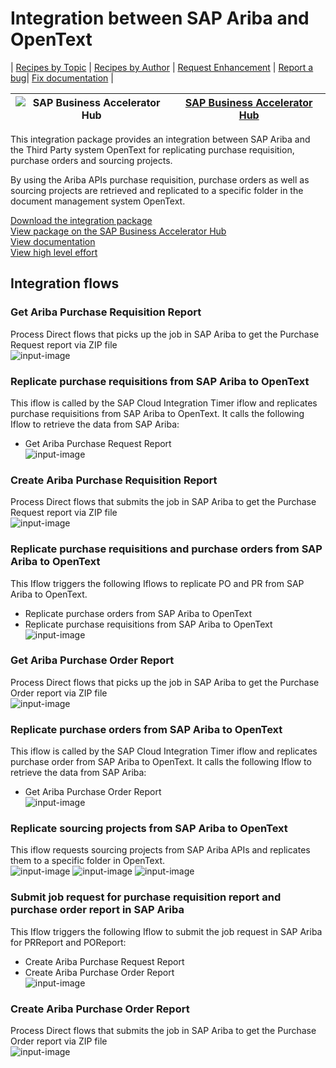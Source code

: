 # Integration between SAP Ariba and OpenText 

\| [Recipes by Topic](../../readme.md ) \| [Recipes by Author](../../author.md ) \| [Request Enhancement](https://github.com/SAP-samples/cloud-integration-flow/issues/new?assignees=&labels=Recipe%20Fix,enhancement&template=recipe-request.md&title=Improve%20Integration%20between%20SAP%20Ariba%20and%20OpenText) \| [Report a bug](https://github.com/SAP-samples/cloud-integration-flow/issues/new?assignees=&labels=Recipe%20Fix,bug&template=bug_report.md&title=Issue%20with%20Integration%20between%20SAP%20Ariba%20and%20OpenText)\| [Fix documentation](https://github.com/SAP-samples/cloud-integration-flow/issues/new?assignees=&labels=Recipe%20Fix,documentation&template=bug_report.md&title=Docu%20fix%20Integration%20between%20SAP%20Ariba%20and%20OpenText) \| 

 ![SAP Business Accelerator Hub](https://github.com/SAPAPIBusinessHub.png?size=50 ) | [SAP Business Accelerator Hub](https://api.sap.com/allcommunity) | 
 ----|----| 

This integration package provides an integration between SAP Ariba and the Third Party system OpenText for replicating purchase requisition, purchase orders and sourcing projects.

<p>By using the Ariba APIs purchase requisition, purchase orders as well as sourcing projects are retrieved and replicated to a specific folder in the document management system OpenText.</p>

[Download the integration package](IntegrationbetweenSAPAribaandOpenText.zip)\
[View package on the SAP Business Accelerator Hub](https://api.sap.com/package/IntegrationbetweenSAPAribaandOpenText)\
[View documentation](Documentation_IntegrationbetweenSAPAribaandOpenText.pdf)\
[View high level effort](effort.md)
## Integration flows
### Get Ariba Purchase Requisition Report 
Process Direct flows that picks up the job in SAP Ariba to get the Purchase Request report via ZIP file \
 ![input-image](ProcessDirect_Get_Ariba_Purchase_Requisition_Report.png)
### Replicate purchase requisitions from SAP Ariba to OpenText 
This iflow is called by the SAP Cloud Integration Timer iflow and replicates purchase requisitions from SAP Ariba to OpenText.
It calls the following Iflow to retrieve the data from SAP Ariba:
- Get Ariba Purchase Request Report \
 ![input-image](Process_Direct_Replicate_purchase_requisitions_from_SAP_Ariba_to_OpenText.png)
### Create Ariba Purchase Requisition Report 
Process Direct flows that submits the job in SAP Ariba to get the Purchase Request report via ZIP file \
 ![input-image](ProcessDirect_Create_Ariba_Purchase_Requisition_Report.png)
### Replicate purchase requisitions and purchase orders from SAP Ariba to OpenText 
This Iflow triggers the following Iflows to replicate PO and PR from SAP Ariba to OpenText.

- Replicate purchase orders from SAP Ariba to OpenText
- Replicate purchase requisitions from SAP Ariba to OpenText \
 ![input-image](Timer__Triggers_Iflows_to_replicate_PO_and_PR_from_SAP_Ariba_to_OpenText.png)
### Get Ariba Purchase Order Report 
Process Direct flows that picks up the job in SAP Ariba to get the Purchase Order report via ZIP file \
 ![input-image](ProcessDirect_Get_Ariba_Purchase_Order_Report.png)
### Replicate purchase orders from SAP Ariba to OpenText 
This iflow is called by the SAP Cloud Integration Timer iflow and replicates purchase order from SAP Ariba to OpenText.
It calls the following Iflow to retrieve the data from SAP Ariba:
- Get Ariba Purchase Order Report \
 ![input-image](Process_Direct_Replicate_purchase_orders_from_SAP_Ariba_to_OpenText.png)
### Replicate sourcing projects from SAP Ariba to OpenText 
This iflow requests sourcing projects from SAP Ariba APIs and replicates them to a specific folder in OpenText. \
 ![input-image](Replicate_sourcing_projects_from_SAP_Ariba_to_OpenText_1.png)
 ![input-image](Replicate_sourcing_projects_from_SAP_Ariba_to_OpenText_2.png)
 ![input-image](Replicate_sourcing_projects_from_SAP_Ariba_to_OpenText_3.png) 
### Submit job request for purchase requisition report and purchase order report in SAP Ariba 
This Iflow triggers the following Iflow to submit the job request in SAP Ariba for PRReport and POReport:
- Create Ariba Purchase Request Report
- Create Ariba Purchase Order Report \
 ![input-image](Timer_Triggers_Iflows_to_submit_job_request_for_PR_Report_and_PO_Report_in_SAP_Ariba.png)
### Create Ariba Purchase Order Report 
Process Direct flows that submits the job in SAP Ariba to get the Purchase Order report via ZIP file \
 ![input-image](ProcessDirect_Create_Ariba_Purchase_Order_Report.png)
